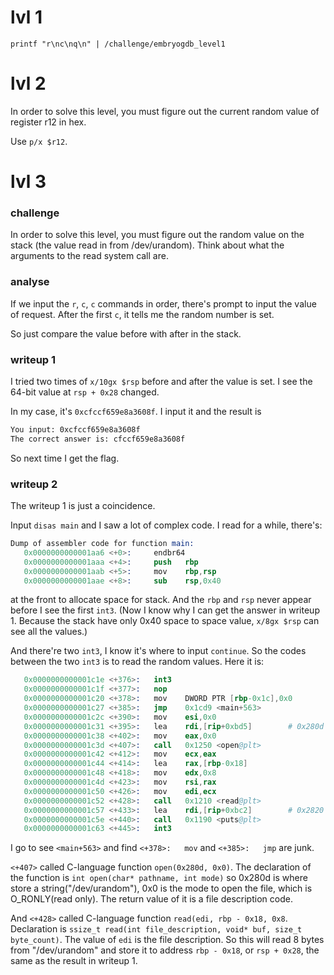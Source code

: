 # lvl 1
`printf "r\nc\nq\n" | /challenge/embryogdb_level1`

# lvl 2
In order to solve this level, you must figure out the current random value of register r12 in hex.

Use `p/x $r12`.

# lvl 3

### challenge
In order to solve this level, you must figure out the random value on the stack (the value read in from /dev/urandom). Think about what the arguments to the read system call are.

### analyse
If we input the `r`, `c`, `c` commands in order, there's prompt to input the value of request.
After the first `c`, it tells me the random number is set.

So just compare the value before with after in the stack.

### writeup 1
I tried two times of `x/10gx $rsp` before and after the value is set.
I see the 64-bit value at `rsp + 0x28` changed.

In my case, it's `0xcfccf659e8a3608f`. I input it and the result is
```txt
You input: 0xcfccf659e8a3608f
The correct answer is: cfccf659e8a3608f
```

So next time I get the flag.

### writeup 2
The writeup 1 is just a coincidence.

Input `disas main` and I saw a lot of complex code.
I read for a while, there's:
```s
Dump of assembler code for function main:
   0x0000000000001aa6 <+0>:     endbr64
   0x0000000000001aaa <+4>:     push   rbp
   0x0000000000001aab <+5>:     mov    rbp,rsp
   0x0000000000001aae <+8>:     sub    rsp,0x40
```
at the front to allocate space for stack. And the `rbp` and `rsp` never appear before I see the first `int3`. (Now I know why I can get the answer in writeup 1. Because the stack have only 0x40 space to space value, `x/8gx $rsp` can see all the values.)

And there're two `int3`, I know it's where to input `continue`.
So the codes between the two `int3` is to read the random values. Here it is:
```s
   0x0000000000001c1e <+376>:   int3
   0x0000000000001c1f <+377>:   nop
   0x0000000000001c20 <+378>:   mov    DWORD PTR [rbp-0x1c],0x0
   0x0000000000001c27 <+385>:   jmp    0x1cd9 <main+563>
   0x0000000000001c2c <+390>:   mov    esi,0x0
   0x0000000000001c31 <+395>:   lea    rdi,[rip+0xbd5]        # 0x280d
   0x0000000000001c38 <+402>:   mov    eax,0x0
   0x0000000000001c3d <+407>:   call   0x1250 <open@plt>
   0x0000000000001c42 <+412>:   mov    ecx,eax
   0x0000000000001c44 <+414>:   lea    rax,[rbp-0x18]
   0x0000000000001c48 <+418>:   mov    edx,0x8
   0x0000000000001c4d <+423>:   mov    rsi,rax
   0x0000000000001c50 <+426>:   mov    edi,ecx
   0x0000000000001c52 <+428>:   call   0x1210 <read@plt>
   0x0000000000001c57 <+433>:   lea    rdi,[rip+0xbc2]        # 0x2820
   0x0000000000001c5e <+440>:   call   0x1190 <puts@plt>
   0x0000000000001c63 <+445>:   int3
```
I go to see `<main+563>` and find `<+378>:   mov` and `<+385>:   jmp` are junk.

`<+407>` called C-language function `open(0x280d, 0x0)`.
The declaration of the function is `int open(char* pathname, int mode)` so 0x280d is where store a string("/dev/urandom"),
0x0 is the mode to open the file, which is O_RONLY(read only).
The return value of it is a file description code.

And `<+428>` called C-language function `read(edi, rbp - 0x18, 0x8`.
Declaration is `ssize_t read(int file_description, void* buf, size_t byte_count)`.
The value of `edi` is the file description.
So this will read 8 bytes from "/dev/urandom" and store it to address `rbp - 0x18`, or `rsp + 0x28`, the same as the result in writeup 1.
